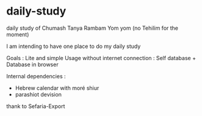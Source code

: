 # daily-study
daily study of Chumash Tanya Rambam Yom yom (no Tehilim for the moment)

I am intending to have one place to do my daily study

Goals :
Lite and simple
Usage without internet connection : Self database + Database in browser 


Internal dependencies :
- Hebrew calendar with moré shiur
- parashiot devision

thank to Sefaria-Export
